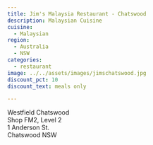 ```yaml
---
title: Jim's Malaysia Restaurant - Chatswood
description: Malaysian Cuisine
cuisine:
  - Malaysian
region:
  - Australia
  - NSW
categories:
  - restaurant
image: ../../assets/images/jimschatswood.jpg
discount_pct: 10
discount_text: meals only

---
```


Westfield Chatswood  
Shop FM2, Level 2  
1 Anderson St.  
Chatswood NSW
